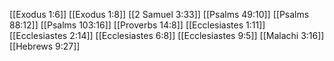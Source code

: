 [[Exodus 1:6]]
[[Exodus 1:8]]
[[2 Samuel 3:33]]
[[Psalms 49:10]]
[[Psalms 88:12]]
[[Psalms 103:16]]
[[Proverbs 14:8]]
[[Ecclesiastes 1:11]]
[[Ecclesiastes 2:14]]
[[Ecclesiastes 6:8]]
[[Ecclesiastes 9:5]]
[[Malachi 3:16]]
[[Hebrews 9:27]]
